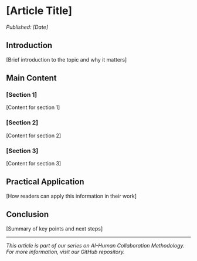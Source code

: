 # [Article Title]

*Published: [Date]*

## Introduction

[Brief introduction to the topic and why it matters]

## Main Content

### [Section 1]

[Content for section 1]

### [Section 2]

[Content for section 2]

### [Section 3]

[Content for section 3]

## Practical Application

[How readers can apply this information in their work]

## Conclusion

[Summary of key points and next steps]

---

*This article is part of our series on AI-Human Collaboration Methodology. For more information, visit our GitHub repository.*
